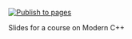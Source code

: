 [![Publish to pages](https://github.com/dvirtz/modern-cpp/workflows/Publish%20to%20pages/badge.svg)](https://github.com/dvirtz/modern-cpp/actions?query=workflow%3A%22Publish+to+pages%22)

Slides for a course on Modern C++
